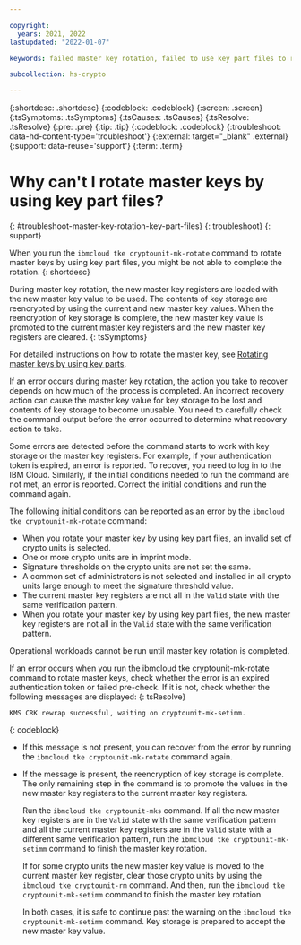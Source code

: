 ```yaml
---

copyright:
  years: 2021, 2022
lastupdated: "2022-01-07"

keywords: failed master key rotation, failed to use key part files to rotate master keys, tke cryptounit-mk-rotate failure, troubleshoot master key rotation failure

subcollection: hs-crypto

---
```


{:shortdesc: .shortdesc}
{:codeblock: .codeblock}
{:screen: .screen}
{:tsSymptoms: .tsSymptoms}
{:tsCauses: .tsCauses}
{:tsResolve: .tsResolve}
{:pre: .pre}
{:tip: .tip}
{:codeblock: .codeblock}
{:troubleshoot: data-hd-content-type='troubleshoot'}
{:external: target="_blank" .external}
{:support: data-reuse='support'}
{:term: .term}

# Why can't I rotate master keys by using key part files?
{: #troubleshoot-master-key-rotation-key-part-files}
{: troubleshoot}
{: support}

When you run the `ibmcloud tke cryptounit-mk-rotate` command to rotate master keys by using key part files, you might be not able to complete the rotation.
{: shortdesc}

During master key rotation, the new master key registers are loaded with the new master key value to be used. The contents of key storage are reencrypted by using the current and new master key values. When the reencryption of key storage is complete, the new master key value is promoted to the current master key registers and the new master key registers are cleared.
{: tsSymptoms}

For detailed instructions on how to rotate the master key, see [Rotating master keys by using key parts](/docs/hs-crypto?topic=hs-crypto-rotate-master-key-key-parts).

If an error occurs during master key rotation, the action you take to recover depends on how much of the process is completed. An incorrect recovery action can cause the master key value for key storage to be lost and contents of key storage to become unusable. You need to carefully check the command output before the error occurred to determine what recovery action to take.

Some errors are detected before the command starts to work with key storage or the master key registers. For example, if your authentication token is expired, an error is reported. To recover, you need to log in to the IBM Cloud. Similarly, if the initial conditions needed to run the command are not met, an error is reported. Correct the initial conditions and run the command again.

The following initial conditions can be reported as an error by the `ibmcloud tke cryptounit-mk-rotate` command:

* When you rotate your master key by using key part files, an invalid set of crypto units is selected.
* One or more crypto units are in imprint mode.
* Signature thresholds on the crypto units are not set the same.
* A common set of administrators is not selected and installed in all crypto units large enough to meet the signature threshold value.
* The current master key registers are not all in the `Valid` state with the same verification pattern.
*  When you rotate your master key by using key part files, the new master key registers are not all in the `Valid` state with the same verification pattern.

Operational workloads cannot be run until master key rotation is completed.

If an error occurs when you run the ibmcloud tke cryptounit-mk-rotate command to rotate master keys, check whether the error is an expired authentication token or failed pre-check. If it is not, check whether the following messages are displayed:
{: tsResolve}

```
KMS CRK rewrap successful, waiting on cryptounit-mk-setimm.
```
{: codeblock}

* If this message is not present, you can recover from the error by running the `ibmcloud tke cryptounit-mk-rotate` command again.

* If the message is present, the reencryption of key storage is complete. The only remaining step in the command is to promote the values in the new master key registers to the current master key registers.

    Run the `ibmcloud tke cryptounit-mks` command. If all the new master key registers are in the `Valid` state with the same verification pattern and all the current master key registers are in the `Valid` state with a different same verification pattern, run the `ibmcloud tke cryptounit-mk-setimm` command to finish the master key rotation.

    If for some crypto units the new master key value is moved to the current master key register, clear those crypto units by using the `ibmcloud tke cryptounit-rm` command. And then, run the `ibmcloud tke cryptounit-mk-setimm` command to finish the master key rotation.

    In both cases, it is safe to continue past the warning on the `ibmcloud tke cryptounit-mk-setimm` command. Key storage is prepared to accept the new master key value.
